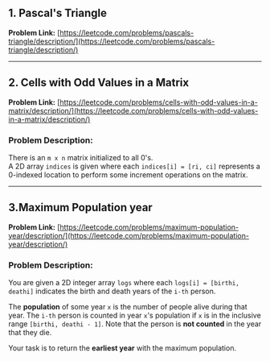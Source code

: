 ## 1. Pascal's Triangle  
**Problem Link:** [https://leetcode.com/problems/pascals-triangle/description/](https://leetcode.com/problems/pascals-triangle/description/)  

---

## 2. Cells with Odd Values in a Matrix  
**Problem Link:** [https://leetcode.com/problems/cells-with-odd-values-in-a-matrix/description/](https://leetcode.com/problems/cells-with-odd-values-in-a-matrix/description/)  

### Problem Description:  
There is an `m x n` matrix initialized to all 0's.  
A 2D array `indices` is given where each `indices[i] = [ri, ci]` represents a 0-indexed location to perform some increment operations on the matrix.  

---

## 3.Maximum Population year 
**Problem Link:** [https://leetcode.com/problems/maximum-population-year/description/](https://leetcode.com/problems/maximum-population-year/description/)  

### Problem Description:  
You are given a 2D integer array `logs` where each `logs[i] = [birthi, deathi]` indicates the birth and death years of the `i-th` person.

The **population** of some year `x` is the number of people alive during that year. The `i-th` person is counted in year `x`'s population if `x` is in the inclusive range `[birthi, deathi - 1]`. Note that the person is **not counted** in the year that they die.

Your task is to return the **earliest year** with the maximum population. 
